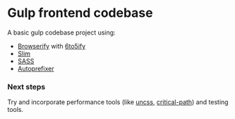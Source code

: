 Gulp frontend codebase
======================

A basic gulp codebase project using:

- [Browserify](http://browserify.org/) with [6to5ify](https://6to5.org/docs/using-6to5/#browserify)
- [Slim](http://slim-lang.com/)
- [SASS](http://sass-lang.com/)
- [Autoprefixer](https://github.com/postcss/autoprefixer-core)

### Next steps
Try and incorporate performance tools (like [uncss](https://github.com/ben-eb/gulp-uncss), [critical-path](https://github.com/addyosmani/critical-path-css-demo)) and testing tools.